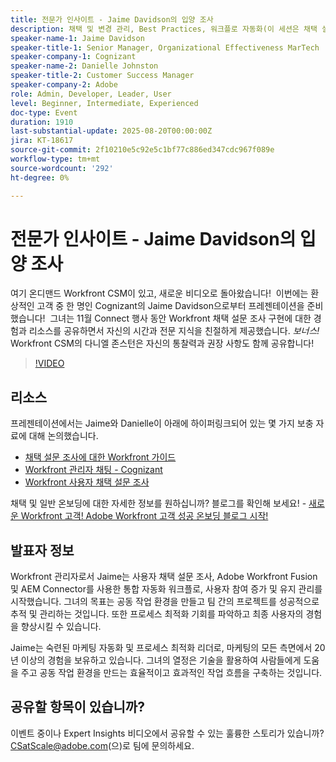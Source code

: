 ```yaml
---
title: 전문가 인사이트 - Jaime Davidson의 입양 조사
description: 채택 및 변경 관리, Best Practices, 워크플로 자동화(이 세션은 채택 설문 조사, 최적화 및 확장 프로세스에 관한 것이므로 잘 맞습니다.)
speaker-name-1: Jaime Davidson
speaker-title-1: Senior Manager, Organizational Effectiveness MarTech
speaker-company-1: Cognizant
speaker-name-2: Danielle Johnston
speaker-title-2: Customer Success Manager
speaker-company-2: Adobe
role: Admin, Developer, Leader, User
level: Beginner, Intermediate, Experienced
doc-type: Event
duration: 1910
last-substantial-update: 2025-08-20T00:00:00Z
jira: KT-18617
source-git-commit: 2f10210e5c92e5c1bf77c886ed347cdc967f089e
workflow-type: tm+mt
source-wordcount: '292'
ht-degree: 0%

---
```



# 전문가 인사이트 - Jaime Davidson의 입양 조사

여기 온디맨드 Workfront CSM이 있고, 새로운 비디오로 돌아왔습니다!  이번에는 환상적인 고객 중 한 명인 Cognizant의 Jaime Davidson으로부터 프레젠테이션을 준비했습니다!  그녀는 11월 Connect 행사 동안 Workfront 채택 설문 조사 구현에 대한 경험과 리소스를 공유하면서 자신의 시간과 전문 지식을 친절하게 제공했습니다. *보너스!* Workfront CSM의 다니엘 존스턴은 자신의 통찰력과 권장 사항도 함께 공유합니다!

>[!VIDEO](https://video.tv.adobe.com/v/3469895/?learn=on&enablevpops)

## 리소스

프레젠테이션에서는 Jaime와 Danielle이 아래에 하이퍼링크되어 있는 몇 가지 보충 자료에 대해 논의했습니다.

* [채택 설문 조사에 대한 Workfront 가이드](https://cdn.experience.workfront.com/Training/Guides/Customer+Success+at+Scale/Workfront+Guide+to+Adoption+Surveys)
* [Workfront 관리자 채팅 - Cognizant](https://cdn.experience.workfront.com/Training/Guides/Customer+Success+at+Scale/Workfront+-+Admin+Chat+20231113+final+GBC)
* [Workfront 사용자 채택 설문 조사](https://cdn.experience.workfront.com/Training/Guides/Customer+Success+at+Scale/Workfront+User+Adoption+Survey+2022+final_Admin+chat)

채택 및 일반 온보딩에 대한 자세한 정보를 원하십니까? 블로그를 확인해 보세요! - [새로운 Workfront 고객! Adobe Workfront 고객 성공 온보딩 블로그 시작!](https://experienceleaguecommunities.adobe.com/t5/workfront-blogs/new-workfront-customers-welcome-to-the-adobe-workfront-customer/ba-p/635927)

## 발표자 정보

Workfront 관리자로서 Jaime는 사용자 채택 설문 조사, Adobe Workfront Fusion 및 AEM Connector를 사용한 통합 자동화 워크플로, 사용자 참여 증가 및 유지 관리를 시작했습니다. 그녀의 목표는 공동 작업 환경을 만들고 팀 간의 프로젝트를 성공적으로 추적 및 관리하는 것입니다. 또한 프로세스 최적화 기회를 파악하고 최종 사용자의 경험을 향상시킬 수 있습니다.

Jaime는 숙련된 마케팅 자동화 및 프로세스 최적화 리더로, 마케팅의 모든 측면에서 20년 이상의 경험을 보유하고 있습니다. 그녀의 열정은 기술을 활용하여 사람들에게 도움을 주고 공동 작업 환경을 만드는 효율적이고 효과적인 작업 흐름을 구축하는 것입니다.

## 공유할 항목이 있습니까?

이벤트 중이나 Expert Insights 비디오에서 공유할 수 있는 훌륭한 스토리가 있습니까? [CSatScale@adobe.com](mailto:CSatScale@adobe.com)(으)로 팀에 문의하세요.

